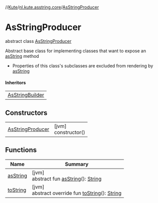 //[Kute](../../../index.md)/[nl.kute.asstring.core](../index.md)/[AsStringProducer](index.md)

# AsStringProducer

abstract class [AsStringProducer](index.md)

Abstract base class for implementing classes that want to expose an [asString](as-string.md) method

- 
   Properties of this class's subclasses are excluded from rendering by [asString](as-string.md)

#### Inheritors

| |
|---|
| [AsStringBuilder](../-as-string-builder/index.md) |

## Constructors

| | |
|---|---|
| [AsStringProducer](-as-string-producer.md) | [jvm]<br>constructor() |

## Functions

| Name | Summary |
|---|---|
| [asString](as-string.md) | [jvm]<br>abstract fun [asString](as-string.md)(): [String](https://kotlinlang.org/api/latest/jvm/stdlib/kotlin/-string/index.html) |
| [toString](to-string.md) | [jvm]<br>abstract override fun [toString](to-string.md)(): [String](https://kotlinlang.org/api/latest/jvm/stdlib/kotlin/-string/index.html) |
